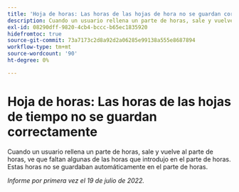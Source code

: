 ```yaml
---
title: 'Hoja de horas: Las horas de las hojas de hora no se guardan correctamente'
description: Cuando un usuario rellena un parte de horas, sale y vuelve al parte de horas, ve que faltan algunas de las horas que introdujo en el parte de horas. Estas horas no se guardaban automáticamente en el parte de horas.
exl-id: 08290dff-9820-4cb4-bccc-b65ec1835920
hidefromtoc: true
source-git-commit: 73a7173c2d8a92d2a06285e99138a555e8687894
workflow-type: tm+mt
source-wordcount: '90'
ht-degree: 0%

---
```


# Hoja de horas: Las horas de las hojas de tiempo no se guardan correctamente

Cuando un usuario rellena un parte de horas, sale y vuelve al parte de horas, ve que faltan algunas de las horas que introdujo en el parte de horas. Estas horas no se guardaban automáticamente en el parte de horas.


_Informe por primera vez el 19 de julio de 2022._
